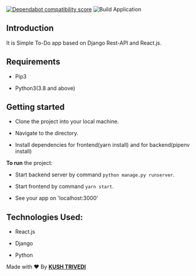 [![Dependabot compatibility score](https://api.dependabot.com/badges/compatibility_score?dependency-name=react-dom&package-manager=npm_and_yarn&previous-version=16.6.3&new-version=16.8.6)](https://dependabot.com/compatibility-score.html?dependency-name=react-dom&package-manager=npm_and_yarn&previous-version=16.6.3&new-version=16.8.6)
![Build Application](https://github.com/kushthedude/To-Do-App/workflows/Build%20Application/badge.svg)


## Introduction

It is Simple To-Do app based on Django Rest-API and React.js.

## Requirements

- Pip3

- Python3(3.8 and above)

## Getting started

- Clone the project into your local machine.

- Navigate to the directory.

- Install dependencies for frontend(yarn install) and for backend(pipenv install)

**To run** the project:

- Start backend server by command `python manage.py runserver`.

- Start frontend by command `yarn start`.

- See your app on 'localhost:3000'

## Technologies Used:

- React.js

- Django

- Python

Made with :heart: By [**KUSH TRIVEDI**](github.com/kushthedude)

